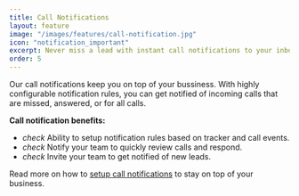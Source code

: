 ```yaml
---
title: Call Notifications
layout: feature
image: "/images/features/call-notification.jpg"
icon: "notification_important"
excerpt: Never miss a lead with instant call notifications to your inbox.
order: 5
---
```


Our call notifications keep you on top of your bussiness. With highly configurable notification rules, you can get notified of incoming calls that are missed, answered, or for all calls.

<strong>Call notification benefits:</strong>

<ul class="list-unstyled features-list">
	<li><i class="material-icons text-success">check</i> Ability to setup notification rules based on tracker and call events.</li>
	<li><i class="material-icons text-success">check</i> Notify your team to quickly review calls and respond.</li>
	<li><i class="material-icons text-success">check</i> Invite your team to get notified of new leads.</li>
</ul>

Read more on how to <a href="https://app.calltracker.io/help/article/call-email-notifications/">setup call notifications</a> to stay on top of your business.

